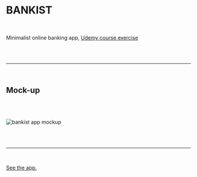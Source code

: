 # BANKIST

<br>

Minimalist online banking app, [Udemy course exercise](https://www.udemy.com/course/the-complete-javascript-course/learn/lecture/22648713#notes)

<br><br>

---

<br> 

## Mock-up
<br><br>

![bankist app mockup]("img/bankist-mockup.png")

<br><br>

---

<br>

[See the app.](https://emarekica.github.io/bankist/)

<br><br>
